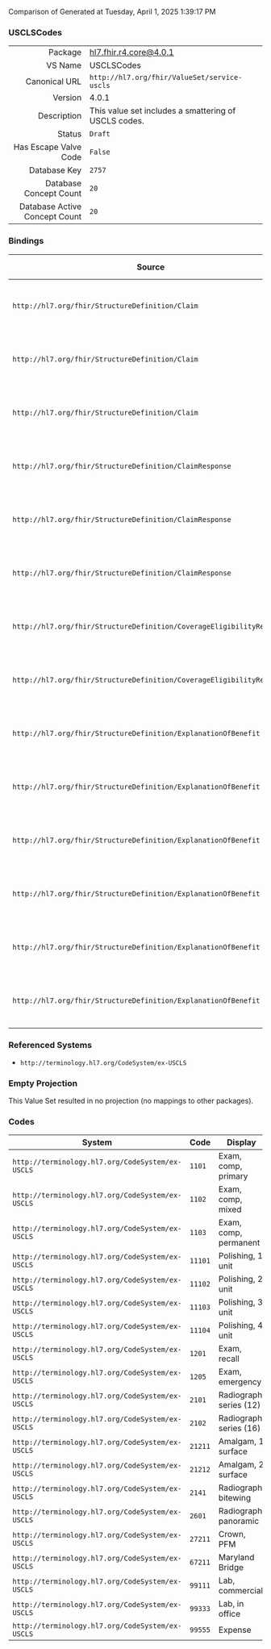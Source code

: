 Comparison of 
Generated at Tuesday, April 1, 2025 1:39:17 PM

### USCLSCodes

|      |     |
| ---: | --- |
| Package | hl7.fhir.r4.core@4.0.1 |
| VS Name | USCLSCodes |
| Canonical URL | `http://hl7.org/fhir/ValueSet/service-uscls` |
| Version | 4.0.1 |
| Description | This value set includes a smattering of USCLS codes. |
| Status | `Draft` |
| Has Escape Valve Code | `False` |
| Database Key | `2757` |
| Database Concept Count | `20` |
| Database Active Concept Count | `20` |
### Bindings

| Source | Element | Binding | Strength | Element Short |
| ------ | ------- | ------- | -------- | ------------- |
| `http://hl7.org/fhir/StructureDefinition/Claim` | `Claim.item.productOrService` | `http://hl7.org/fhir/ValueSet/service-uscls` | `Example` | Billing, service, product, or drug code |
| `http://hl7.org/fhir/StructureDefinition/Claim` | `Claim.item.detail.productOrService` | `http://hl7.org/fhir/ValueSet/service-uscls` | `Example` | Billing, service, product, or drug code |
| `http://hl7.org/fhir/StructureDefinition/Claim` | `Claim.item.detail.subDetail.productOrService` | `http://hl7.org/fhir/ValueSet/service-uscls` | `Example` | Billing, service, product, or drug code |
| `http://hl7.org/fhir/StructureDefinition/ClaimResponse` | `ClaimResponse.addItem.productOrService` | `http://hl7.org/fhir/ValueSet/service-uscls` | `Example` | Billing, service, product, or drug code |
| `http://hl7.org/fhir/StructureDefinition/ClaimResponse` | `ClaimResponse.addItem.detail.productOrService` | `http://hl7.org/fhir/ValueSet/service-uscls` | `Example` | Billing, service, product, or drug code |
| `http://hl7.org/fhir/StructureDefinition/ClaimResponse` | `ClaimResponse.addItem.detail.subDetail.productOrService` | `http://hl7.org/fhir/ValueSet/service-uscls` | `Example` | Billing, service, product, or drug code |
| `http://hl7.org/fhir/StructureDefinition/CoverageEligibilityRequest` | `CoverageEligibilityRequest.item.productOrService` | `http://hl7.org/fhir/ValueSet/service-uscls` | `Example` | Billing, service, product, or drug code |
| `http://hl7.org/fhir/StructureDefinition/CoverageEligibilityResponse` | `CoverageEligibilityResponse.insurance.item.productOrService` | `http://hl7.org/fhir/ValueSet/service-uscls` | `Example` | Billing, service, product, or drug code |
| `http://hl7.org/fhir/StructureDefinition/ExplanationOfBenefit` | `ExplanationOfBenefit.item.productOrService` | `http://hl7.org/fhir/ValueSet/service-uscls` | `Example` | Billing, service, product, or drug code |
| `http://hl7.org/fhir/StructureDefinition/ExplanationOfBenefit` | `ExplanationOfBenefit.item.detail.productOrService` | `http://hl7.org/fhir/ValueSet/service-uscls` | `Example` | Billing, service, product, or drug code |
| `http://hl7.org/fhir/StructureDefinition/ExplanationOfBenefit` | `ExplanationOfBenefit.item.detail.subDetail.productOrService` | `http://hl7.org/fhir/ValueSet/service-uscls` | `Example` | Billing, service, product, or drug code |
| `http://hl7.org/fhir/StructureDefinition/ExplanationOfBenefit` | `ExplanationOfBenefit.addItem.productOrService` | `http://hl7.org/fhir/ValueSet/service-uscls` | `Example` | Billing, service, product, or drug code |
| `http://hl7.org/fhir/StructureDefinition/ExplanationOfBenefit` | `ExplanationOfBenefit.addItem.detail.productOrService` | `http://hl7.org/fhir/ValueSet/service-uscls` | `Example` | Billing, service, product, or drug code |
| `http://hl7.org/fhir/StructureDefinition/ExplanationOfBenefit` | `ExplanationOfBenefit.addItem.detail.subDetail.productOrService` | `http://hl7.org/fhir/ValueSet/service-uscls` | `Example` | Billing, service, product, or drug code |

### Referenced Systems

* `http://terminology.hl7.org/CodeSystem/ex-USCLS`
### Empty Projection

This Value Set resulted in no projection (no mappings to other packages).

### Codes

| System | Code | Display |
| ------ | ---- | ------- |
| `http://terminology.hl7.org/CodeSystem/ex-USCLS` | `1101` | Exam, comp, primary |
| `http://terminology.hl7.org/CodeSystem/ex-USCLS` | `1102` | Exam, comp, mixed |
| `http://terminology.hl7.org/CodeSystem/ex-USCLS` | `1103` | Exam, comp, permanent |
| `http://terminology.hl7.org/CodeSystem/ex-USCLS` | `11101` | Polishing, 1 unit |
| `http://terminology.hl7.org/CodeSystem/ex-USCLS` | `11102` | Polishing, 2 unit |
| `http://terminology.hl7.org/CodeSystem/ex-USCLS` | `11103` | Polishing, 3 unit |
| `http://terminology.hl7.org/CodeSystem/ex-USCLS` | `11104` | Polishing, 4 unit |
| `http://terminology.hl7.org/CodeSystem/ex-USCLS` | `1201` | Exam, recall |
| `http://terminology.hl7.org/CodeSystem/ex-USCLS` | `1205` | Exam, emergency |
| `http://terminology.hl7.org/CodeSystem/ex-USCLS` | `2101` | Radiograph, series (12) |
| `http://terminology.hl7.org/CodeSystem/ex-USCLS` | `2102` | Radiograph, series (16) |
| `http://terminology.hl7.org/CodeSystem/ex-USCLS` | `21211` | Amalgam, 1 surface |
| `http://terminology.hl7.org/CodeSystem/ex-USCLS` | `21212` | Amalgam, 2 surface |
| `http://terminology.hl7.org/CodeSystem/ex-USCLS` | `2141` | Radiograph, bitewing |
| `http://terminology.hl7.org/CodeSystem/ex-USCLS` | `2601` | Radiograph, panoramic |
| `http://terminology.hl7.org/CodeSystem/ex-USCLS` | `27211` | Crown, PFM |
| `http://terminology.hl7.org/CodeSystem/ex-USCLS` | `67211` | Maryland Bridge |
| `http://terminology.hl7.org/CodeSystem/ex-USCLS` | `99111` | Lab, commercial |
| `http://terminology.hl7.org/CodeSystem/ex-USCLS` | `99333` | Lab, in office |
| `http://terminology.hl7.org/CodeSystem/ex-USCLS` | `99555` | Expense |
